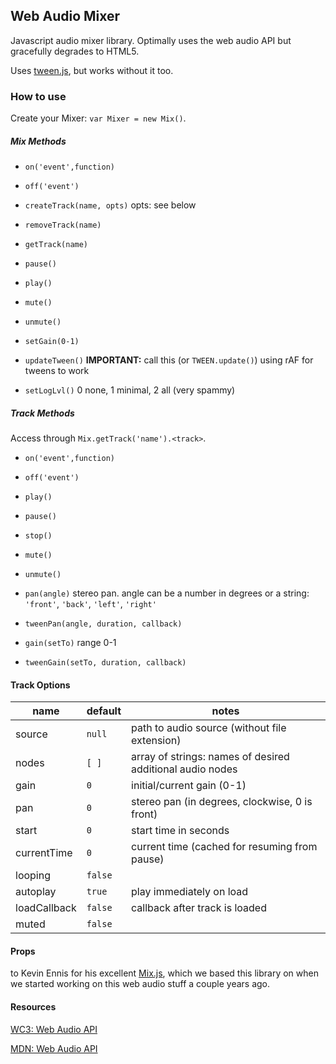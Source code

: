 ## Web Audio Mixer

Javascript audio mixer library. Optimally uses the web audio API but gracefully degrades to HTML5.

Uses [tween.js](https://github.com/sole/tween.js/), but works without it too.


### How to use

Create your Mixer: `var Mixer = new Mix()`.

##### Mix Methods

- `on('event',function)`
- `off('event')`

- `createTrack(name, opts)` opts: see below
- `removeTrack(name)`
- `getTrack(name)`

- `pause()`
- `play()`
- `mute()`
- `unmute()`
- `setGain(0-1)`

- `updateTween()` **IMPORTANT:** call this (or `TWEEN.update()`) using rAF for tweens to work
- `setLogLvl()` 0 none, 1 minimal, 2 all (very spammy)

##### Track Methods

Access through `Mix.getTrack('name').<track>`.

- `on('event',function)`
- `off('event')`

- `play()`
- `pause()`
- `stop()`

- `mute()`
- `unmute()`

- `pan(angle)` stereo pan. angle can be a number in degrees or a string: `'front'`, `'back'`, `'left'`, `'right'`
- `tweenPan(angle, duration, callback)`

- `gain(setTo)` range 0-1
- `tweenGain(setTo, duration, callback)`

#### Track Options

name | default | notes
---------|---------|---------
source       | `null`     | path to audio source (without file extension)
nodes        | `[ ]`      | array of strings: names of desired additional audio nodes
gain         | `0`        | initial/current gain (0-1)
pan          | `0`        | stereo pan (in degrees, clockwise, 0 is front)
start        | `0`        | start time in seconds
currentTime  | `0`        | current time (cached for resuming from pause)
looping      | `false`    | 
autoplay     | `true`     | play immediately on load
loadCallback | `false`    | callback after track is loaded
muted        | `false`    | 


#### Props

to Kevin Ennis for his excellent [Mix.js](https://github.com/kevincennis/Mix.js), which we based this library on when we started working on this web audio stuff a couple years ago.

#### Resources

[WC3: Web Audio API](http://www.w3.org/TR/webaudio/)

[MDN: Web Audio API](https://developer.mozilla.org/en-US/docs/Web_Audio_API
)

